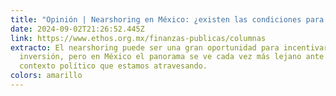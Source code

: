 ```yaml
---
title: "Opinión | Nearshoring en México: ¿existen las condiciones para aprovecharlo?"
date: 2024-09-02T21:26:52.445Z
link: https://www.ethos.org.mx/finanzas-publicas/columnas
extracto: El nearshoring puede ser una gran oportunidad para incentivar la
  inversión, pero en México el panorama se ve cada vez más lejano ante el
  contexto político que estamos atravesando.
colors: amarillo
---
```

